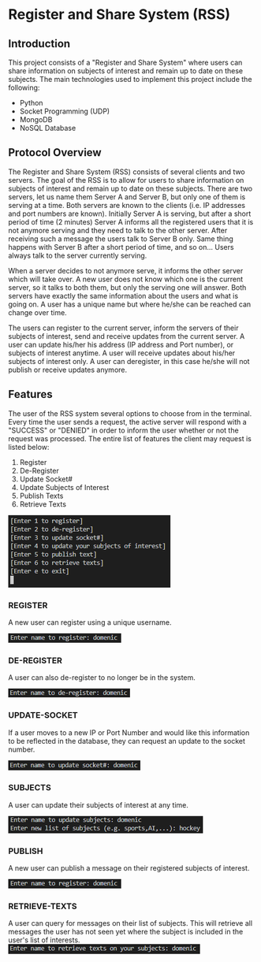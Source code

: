 # Register and Share System (RSS)

## Introduction
This project consists of a "Register and Share System" where users can share information on subjects of interest and remain up to date on these subjects. The main technologies used to implement this project include the following:
* Python
* Socket Programming (UDP)
* MongoDB
* NoSQL Database

## Protocol Overview
The Register and Share System (RSS) consists of several clients and two servers. The goal of the RSS is to allow for users to share information on subjects of interest and remain up to date on these subjects.
There are two servers, let us name them Server A and Server B, but only one of them is serving at a time. Both servers are known to the clients (i.e. IP addresses and port numbers
are known). Initially Server A is serving, but after a short period of time (2 minutes) Server A informs all the registered users that it is not anymore serving and they need to talk to the other server. After receiving such a message the users talk to Server B only. Same thing happens with Server B after a short period of time, and so on… Users always talk to the server currently serving.

When a server decides to not anymore serve, it informs the other server which will take over. A new user does not know which one is the current server, so it talks to both them, but only the serving one will answer. Both servers have exactly the same information about the users and what is going on. A user has a unique name but where he/she can be reached can change over time. 

The users can register to the current server, inform the servers of their subjects of interest, send and receive updates from the current server. A user can update his/her his address (IP address and Port number), or subjects of interest anytime. A user will receive updates about his/her subjects of interest only. A user can deregister, in this case he/she will not publish or receive updates anymore.

## Features
The user of the RSS system several options to choose from in the terminal. Every time the user sends a request, the active server will respond with a "SUCCESS" or "DENIED" in order to inform the user whether or not the request was processed. The entire list of features the client may request is listed below:
1. Register
2. De-Register
3. Update Socket#
4. Update Subjects of Interest
5. Publish Texts
6. Retrieve Texts
<img src="images/Menu.png">


### REGISTER
A new user can register using a unique username.

<img src="images/REGISTER.PNG">

### DE-REGISTER
A user can also de-register to no longer be in the system.

<img src="images/DE-REGISTER.PNG">

### UPDATE-SOCKET
If a user moves to a new IP or Port Number and would like this information to be reflected in the database, they can request an update to the socket number.

<img src="images/UPDATE-SOCKET.PNG">

### SUBJECTS
A user can update their subjects of interest at any time.

<img src="images/SUBJECTS.PNG">

### PUBLISH
A new user can publish a message on their registered subjects of interest.

<img src="images/REGISTER.PNG">

### RETRIEVE-TEXTS
A user can query for messages on their list of subjects. This will retrieve all messages the user has not seen yet where the subject is included in the user's list of interests.
<img src="images/Retrieve-Texts.PNG">
